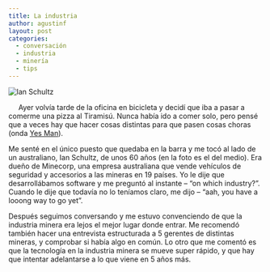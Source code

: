 ```yaml
---
title: La industria
author: agustinf
layout: post
categories:
  - conversación
  - industria
  - minería
  - tips
---
```


![Ian Schultz][1]

     Ayer volvía tarde de la oficina en bicicleta y decidí que iba a pasar a comerme una pizza al Tiramisú. Nunca había ido a comer solo, pero pensé que a veces hay que hacer cosas distintas para que pasen cosas choras (onda [Yes Man][2]).


Me senté en el único puesto que quedaba en la barra y me tocó al lado de un australiano, Ian Schultz, de unos 60 años (en la foto es el del medio). Era dueño de Minecorp, una empresa australiana que vende vehículos de seguridad y accesorios a las mineras en 19 países. Yo le dije que desarrollábamos software y me preguntó al instante – “on which industry?”. Cuando le dije que todavía no lo teníamos claro, me dijo – “aah, you have a looong way to go yet”.

Después seguimos conversando y me estuvo convenciendo de que la industria minera era lejos el mejor lugar donde entrar. Me recomendó también hacer una entrevista estructurada a 5 gerentes de distintas mineras, y comprobar si había algo en común. Lo otro que me comentó es que la tecnología en la industria minera se mueve super rápido, y que hay que intentar adelantarse a lo que viene en 5 años más.

[1]: /images/images.jpeg
[2]: http://www.imdb.com/title/tt1068680/
